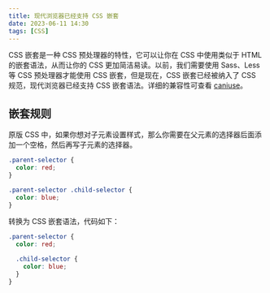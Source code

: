 ```yaml
---
title: 现代浏览器已经支持 CSS 嵌套
date: 2023-06-11 14:30
tags: [CSS]
---
```


CSS 嵌套是一种 CSS 预处理器的特性，它可以让你在 CSS 中使用类似于 HTML 的嵌套语法，从而让你的 CSS 更加简洁易读。以前，我们需要使用 Sass、Less 等 CSS 预处理器才能使用 CSS 嵌套，但是现在，CSS 嵌套已经被纳入了 CSS 规范，现代浏览器已经支持 CSS 嵌套语法。详细的兼容性可查看 [caniuse](https://caniuse.com/css-nesting)。

## 嵌套规则

原版 CSS 中，如果你想对子元素设置样式，那么你需要在父元素的选择器后面添加一个空格，然后再写子元素的选择器。

```css
.parent-selector {
  color: red;
}

.parent-selector .child-selector {
  color: blue;
}
```

转换为 CSS 嵌套语法，代码如下：

```css
.parent-selector {
  color: red;

  .child-selector {
    color: blue;
  }
}
```


